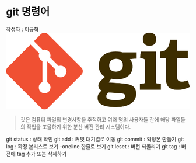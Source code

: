 # git 명령어
작성자 : 이규혁
![git](../assets/git.png)

> 깃은 컴퓨터 파일의 변경사항을 추적하고 여러 명의 사용자들 간에 해당 파일들의 작업을 조율하기 위한 분산 버전 관리 시스템이다.

git status : 상태 확인
git add : 커밋 대기열로 이동 
git commit : 확정본 만들기
git log : 확정 본리스트 보기 -oneline 한줄로 보기
git leset : 버전 되돌리기
git tag : 버전에 tag 추가 또는 삭제하기